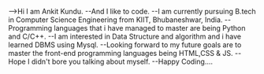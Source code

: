 -->Hi I am Ankit Kundu.
--And I like to code.
--I am currently pursuing B.tech in Computer Science Engineering from KIIT, Bhubaneshwar, India.
--Programming languages that i have managed to master are being Python and C/C++.
--I am interested in Data Structure and algorithm and i have learned DBMS using Mysql.
--Looking forward to my future goals are to master the front-end programming languages being HTML,CSS & JS.
--Hope I didn't bore you talking about myself.
--Happy Coding....

<!---
Therealankitk/Therealankitk is a ✨ special ✨ repository because its `README.md` (this file) appears on your GitHub profile.
You can click the Preview link to take a look at your changes.
--->
